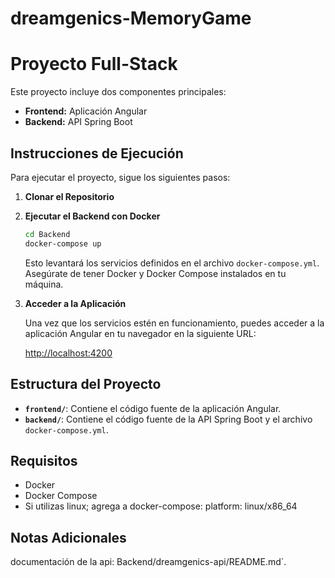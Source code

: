 # dreamgenics-MemoryGame

# Proyecto Full-Stack

Este proyecto incluye dos componentes principales:

- **Frontend:** Aplicación Angular
- **Backend:** API Spring Boot

## Instrucciones de Ejecución

Para ejecutar el proyecto, sigue los siguientes pasos:

1. **Clonar el Repositorio**

2. **Ejecutar el Backend con Docker**

    ```bash
    cd Backend
    docker-compose up
    ```

    Esto levantará los servicios definidos en el archivo `docker-compose.yml`. Asegúrate de tener Docker y Docker Compose instalados en tu máquina.

3. **Acceder a la Aplicación**

    Una vez que los servicios estén en funcionamiento, puedes acceder a la aplicación Angular en tu navegador en la siguiente URL:

    [http://localhost:4200](http://localhost:4200)


## Estructura del Proyecto

- **`frontend/`**: Contiene el código fuente de la aplicación Angular.
- **`backend/`**: Contiene el código fuente de la API Spring Boot y el archivo `docker-compose.yml`.

## Requisitos

- Docker
- Docker Compose
- Si utilizas linux; agrega a docker-compose:     platform: linux/x86_64


## Notas Adicionales

documentación de la api: Backend/dreamgenics-api/README.md`.


